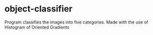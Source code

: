 # object-classifier
Program classifies the images into five categories. Made with the use of Histogram of Oriented Gradients
